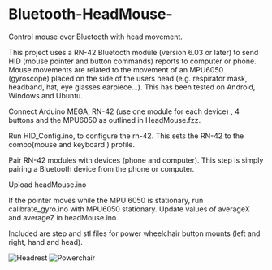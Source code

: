 # Bluetooth-HeadMouse-
Control mouse over Bluetooth with head movement. 

This project uses a RN-42 Bluetooth module (version 6.03 or later) to send HID (mouse pointer and button commands) reports to computer or phone. Mouse movements are related to the movement of an MPU6050 (gyroscope) placed on the side of the users head (e.g. respirator mask, headband, hat, eye glasses earpiece...). This has been tested on Android, Windows and Ubuntu.

Connect Arduino MEGA, RN-42 (use one module for each device) , 4 buttons and the MPU6050 as outlined in HeadMouse.fzz.

Run HID_Config.ino, to configure the rn-42. This sets the RN-42 to the combo(mouse and keyboard ) profile.

Pair RN-42 modules with devices (phone and computer). This step is simply pairing a Bluetooth device from the phone or computer.

Upload headMouse.ino

If the pointer moves while the MPU 6050 is stationary, run calibrate_gyro.ino with MPU6050 stationary. Update values of averageX and averageZ in headMouse.ino.

Included are step and stl files for power wheelchair button mounts (left and right, hand and head). 

![Headrest](https://user-images.githubusercontent.com/60524115/74993637-d3e9ae00-5408-11ea-90e8-a1750409c90b.jpg)
![Powerchair](https://user-images.githubusercontent.com/60524115/74993647-db10bc00-5408-11ea-8423-e0b95e2d7ee9.jpg)

